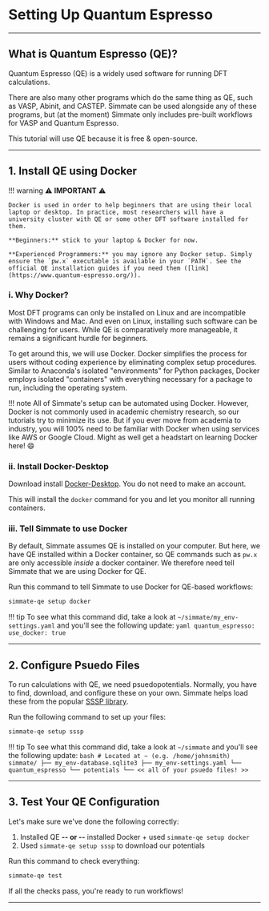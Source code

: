 # Setting Up Quantum Espresso

----------------------------------------------------------------------

## What is Quantum Espresso (QE)?

Quantum Espresso (QE) is a widely used software for running DFT calculations. 

There are also many other programs which do the same thing as QE, such as VASP, Abinit, and CASTEP. Simmate can be used alongside any of these programs, but (at the moment) Simmate only includes pre-built workflows for VASP and Quantum Espresso.

This tutorial will use QE because it is free & open-source.

----------------------------------------------------------------------

## 1. Install QE using Docker

!!! warning
    :warning: **IMPORTANT** :warning:

    Docker is used in order to help beginners that are using their local laptop or desktop. In practice, most researchers will have a university cluster with QE or some other DFT software installed for them. 
    
    **Beginners:** stick to your laptop & Docker for now.

    **Experienced Programmers:** you may ignore any Docker setup. Simply ensure the `pw.x` executable is available in your `PATH`. See the official QE installation guides if you need them ([link](https://www.quantum-espresso.org/)).

### i. Why Docker?

Most DFT programs can only be installed on Linux and are incompatible with Windows and Mac. And even on Linux, installing such software can be challenging for users. While QE is comparatively more manageable, it remains a significant hurdle for beginners.

To get around this, we will use Docker. Docker simplifies the process for users without coding experience by eliminating complex setup procedures. Similar to Anaconda's isolated "environments" for Python packages, Docker employs isolated "containers" with everything necessary for a package to run, including the operating system.

!!! note
    All of Simmate's setup can be automated using Docker. However, Docker is not commonly used in academic chemistry research, so our tutorials try to minimize its use. But if you ever move from academia to industry, you will 100% need to be familiar with Docker when using services like AWS or Google Cloud. Might as well get a headstart on learning Docker here! :smile:

### ii. Install Docker-Desktop

Download install [Docker-Desktop](https://www.docker.com/products/docker-desktop/). You do not need to make an account.

This will install the `docker` command for you and let you monitor all running containers.

### iii. Tell Simmate to use Docker

By default, Simmate assumes QE is installed on your computer. But here, we have QE installed within a Docker container, so QE commands such as `pw.x` are only accessible *inside* a docker container. We therefore need tell Simmate that we are using Docker for QE.

Run this command to tell Simmate to use Docker for QE-based workflows:
``` bash
simmate-qe setup docker
```

!!! tip
    To see what this command did, take a look at `~/simmate/my_env-settings.yaml` and you'll see the following update:
    ``` yaml
    quantum_espresso:
      use_docker: true
    ```

----------------------------------------------------------------------

## 2. Configure Psuedo Files

To run calculations with QE, we need psuedopotentials. Normally, you have to find, download, and configure these on your own. Simmate helps load these from the popular [SSSP library](https://www.materialscloud.org/discover/sssp/).

Run the following command to set up your files:
``` bash
simmate-qe setup sssp
```

!!! tip
    To see what this command did, take a look at `~/simmate` and you'll see the following update:
    ``` bash
    # Located at ~ (e.g. /home/johnsmith)
    simmate/
    ├── my_env-database.sqlite3
    ├── my_env-settings.yaml
    └── quantum_espresso
        └── potentials
            └── << all of your psuedo files! >>
    ```

----------------------------------------------------------------------

## 3. Test Your QE Configuration

Let's make sure we've done the following correctly:

1. Installed QE **-- or --** installed Docker + used `simmate-qe setup docker`
2. Used `simmate-qe setup sssp` to download our potentials

Run this command to check everything:

``` bash
simmate-qe test
```

If all the checks pass, you're ready to run workflows!

----------------------------------------------------------------------